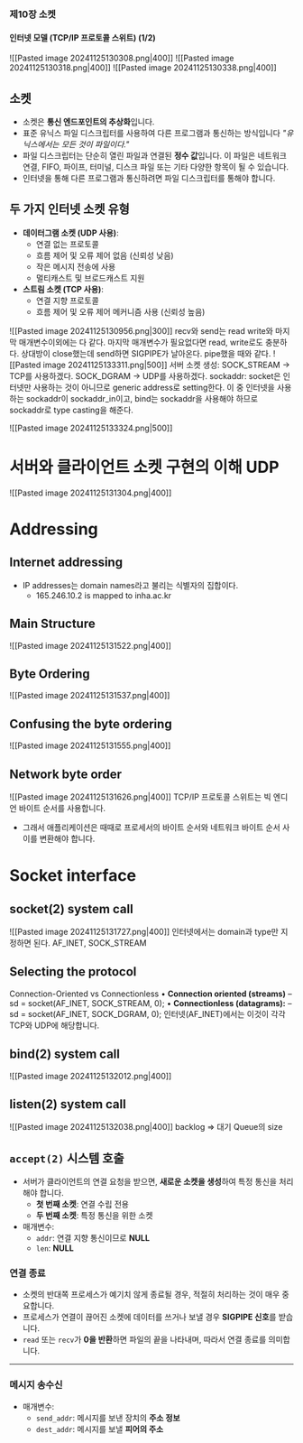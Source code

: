 ### 제10장 소켓

#### 인터넷 모델 (TCP/IP 프로토콜 스위트) (1/2)
![[Pasted image 20241125130308.png|400]]
![[Pasted image 20241125130318.png|400]]
![[Pasted image 20241125130338.png|400]]
## 소켓
- 소켓은 **통신 엔드포인트의 추상화**입니다.
- 표준 유닉스 파일 디스크립터를 사용하여 다른 프로그램과 통신하는 방식입니다
*"유닉스에서는 모든 것이 파일이다."*
- 파일 디스크립터는 단순히 열린 파일과 연결된 **정수 값**입니다. 이 파일은 네트워크 연결, FIFO, 파이프, 터미널, 디스크 파일 또는 기타 다양한 항목이 될 수 있습니다.
- 인터넷을 통해 다른 프로그램과 통신하려면 파일 디스크립터를 통해야 합니다.
## 두 가지 인터넷 소켓 유형
- **데이터그램 소켓 (UDP 사용)**:
  - 연결 없는 프로토콜
  - 흐름 제어 및 오류 제어 없음 (신뢰성 낮음)
  - 작은 메시지 전송에 사용
  - 멀티캐스트 및 브로드캐스트 지원
- **스트림 소켓 (TCP 사용)**:
  - 연결 지향 프로토콜
  - 흐름 제어 및 오류 제어 메커니즘 사용 (신뢰성 높음)

![[Pasted image 20241125130956.png|300]]
recv와 send는 read write와 마지막 매개변수이외에는 다 같다. 마지막 매개변수가 필요없다면 read, write로도 충분하다.
상대방이 close했는데 send하면 SIGPIPE가 날아온다. pipe했을 때와 같다.
![[Pasted image 20241125133311.png|500]]
서버 소켓 생성: 
SOCK_STREAM -> TCP를 사용하겠다.
SOCK_DGRAM -> UDP를 사용하겠다.
sockaddr: socket은 인터넷만 사용하는 것이 아니므로 generic address로 setting한다.
이 중 인터넷을 사용하는 sockaddr이 sockaddr_in이고, bind는 sockaddr을 사용해야 하므로 sockaddr로 type casting을 해준다.

![[Pasted image 20241125133324.png|500]]

# 서버와 클라이언트 소켓 구현의 이해 UDP
![[Pasted image 20241125131304.png|400]]
# Addressing
## Internet addressing
- IP addresses는 domain names라고 불리는 식별자의 집합이다.
	- 165.246.10.2 is mapped to inha.ac.kr
## Main Structure
![[Pasted image 20241125131522.png|400]]
## Byte Ordering
![[Pasted image 20241125131537.png|400]]
## Confusing the byte ordering
![[Pasted image 20241125131555.png|400]]
## Network byte order
![[Pasted image 20241125131626.png|400]]
TCP/IP 프로토콜 스위트는 빅 엔디언 바이트 순서를 사용합니다.
- 그래서 애플리케이션은 때때로 프로세서의 바이트 순서와 네트워크 바이트 순서 사이를 변환해야 합니다.
# Socket interface
## socket(2) system call
![[Pasted image 20241125131727.png|400]]
인터넷에서는 domain과 type만 지정하면 된다. AF_INET, SOCK_STREAM
## Selecting the protocol
Connection-Oriented vs Connectionless
• **Connection oriented (streams)**
– sd = socket(AF_INET, SOCK_STREAM, 0);
• **Connectionless (datagrams):**
– sd = socket(AF_INET, SOCK_DGRAM, 0);
인터넷(AF_INET)에서는 이것이 각각 TCP와 UDP에 해당합니다.
## bind(2) system call
![[Pasted image 20241125132012.png|400]]
## listen(2) system call
![[Pasted image 20241125132038.png|400]]
backlog => 대기 Queue의 size
## `accept(2)` 시스템 호출
- 서버가 클라이언트의 연결 요청을 받으면, **새로운 소켓을 생성**하여 특정 통신을 처리해야 합니다.
  - **첫 번째 소켓**: 연결 수립 전용
  - **두 번째 소켓**: 특정 통신을 위한 소켓
- 매개변수:
  - `addr`: 연결 지향 통신이므로 **NULL**
  - `len`: **NULL**

### 연결 종료

- 소켓의 반대쪽 프로세스가 예기치 않게 종료될 경우, 적절히 처리하는 것이 매우 중요합니다.
- 프로세스가 연결이 끊어진 소켓에 데이터를 쓰거나 보낼 경우 **SIGPIPE 신호**를 받습니다.
- `read` 또는 `recv`가 **0을 반환**하면 파일의 끝을 나타내며, 따라서 연결 종료를 의미합니다.

---

### 메시지 송수신

- 매개변수:
  - `send_addr`: 메시지를 보낸 장치의 **주소 정보**
  - `dest_addr`: 메시지를 보낼 **피어의 주소**